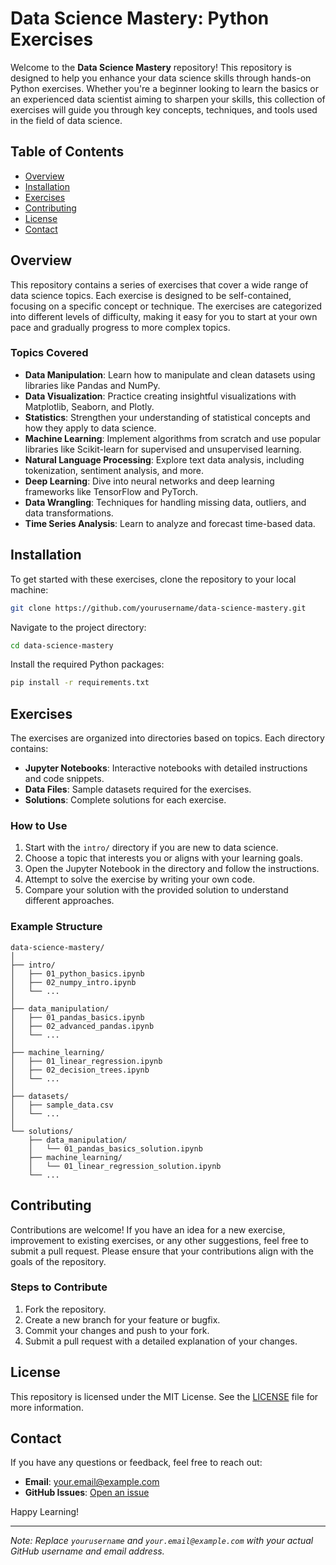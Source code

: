 # Data Science Mastery: Python Exercises

Welcome to the **Data Science Mastery** repository! This repository is designed to help you enhance your data science skills through hands-on Python exercises. Whether you're a beginner looking to learn the basics or an experienced data scientist aiming to sharpen your skills, this collection of exercises will guide you through key concepts, techniques, and tools used in the field of data science.

## Table of Contents

- [Overview](#overview)
- [Installation](#installation)
- [Exercises](#exercises)
- [Contributing](#contributing)
- [License](#license)
- [Contact](#contact)

## Overview

This repository contains a series of exercises that cover a wide range of data science topics. Each exercise is designed to be self-contained, focusing on a specific concept or technique. The exercises are categorized into different levels of difficulty, making it easy for you to start at your own pace and gradually progress to more complex topics.

### Topics Covered

- **Data Manipulation**: Learn how to manipulate and clean datasets using libraries like Pandas and NumPy.
- **Data Visualization**: Practice creating insightful visualizations with Matplotlib, Seaborn, and Plotly.
- **Statistics**: Strengthen your understanding of statistical concepts and how they apply to data science.
- **Machine Learning**: Implement algorithms from scratch and use popular libraries like Scikit-learn for supervised and unsupervised learning.
- **Natural Language Processing**: Explore text data analysis, including tokenization, sentiment analysis, and more.
- **Deep Learning**: Dive into neural networks and deep learning frameworks like TensorFlow and PyTorch.
- **Data Wrangling**: Techniques for handling missing data, outliers, and data transformations.
- **Time Series Analysis**: Learn to analyze and forecast time-based data.

## Installation

To get started with these exercises, clone the repository to your local machine:

```bash
git clone https://github.com/yourusername/data-science-mastery.git
```

Navigate to the project directory:

```bash
cd data-science-mastery
```

Install the required Python packages:

```bash
pip install -r requirements.txt
```

## Exercises

The exercises are organized into directories based on topics. Each directory contains:

- **Jupyter Notebooks**: Interactive notebooks with detailed instructions and code snippets.
- **Data Files**: Sample datasets required for the exercises.
- **Solutions**: Complete solutions for each exercise.

### How to Use

1. Start with the `intro/` directory if you are new to data science.
2. Choose a topic that interests you or aligns with your learning goals.
3. Open the Jupyter Notebook in the directory and follow the instructions.
4. Attempt to solve the exercise by writing your own code.
5. Compare your solution with the provided solution to understand different approaches.

### Example Structure

```plaintext
data-science-mastery/
│
├── intro/
│   ├── 01_python_basics.ipynb
│   ├── 02_numpy_intro.ipynb
│   └── ...
│
├── data_manipulation/
│   ├── 01_pandas_basics.ipynb
│   ├── 02_advanced_pandas.ipynb
│   └── ...
│
├── machine_learning/
│   ├── 01_linear_regression.ipynb
│   ├── 02_decision_trees.ipynb
│   └── ...
│
├── datasets/
│   ├── sample_data.csv
│   └── ...
│
└── solutions/
    ├── data_manipulation/
    │   └── 01_pandas_basics_solution.ipynb
    ├── machine_learning/
    │   └── 01_linear_regression_solution.ipynb
    └── ...
```

## Contributing

Contributions are welcome! If you have an idea for a new exercise, improvement to existing exercises, or any other suggestions, feel free to submit a pull request. Please ensure that your contributions align with the goals of the repository.

### Steps to Contribute

1. Fork the repository.
2. Create a new branch for your feature or bugfix.
3. Commit your changes and push to your fork.
4. Submit a pull request with a detailed explanation of your changes.

## License

This repository is licensed under the MIT License. See the [LICENSE](LICENSE) file for more information.

## Contact

If you have any questions or feedback, feel free to reach out:

- **Email**: your.email@example.com
- **GitHub Issues**: [Open an issue](https://github.com/yourusername/data-science-mastery/issues)

Happy Learning!

---

*Note: Replace `yourusername` and `your.email@example.com` with your actual GitHub username and email address.*
